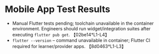 # Mobile App Test Results

- Manual Flutter tests pending; toolchain unavailable in the container environment. Engineers should run widget/integration suites after executing `flutter pub get`. 【02be14†L1-L4】
- `flutter --version` – command unavailable in container; Flutter CI required for learner/provider apps. 【8d0463†L1-L3】
